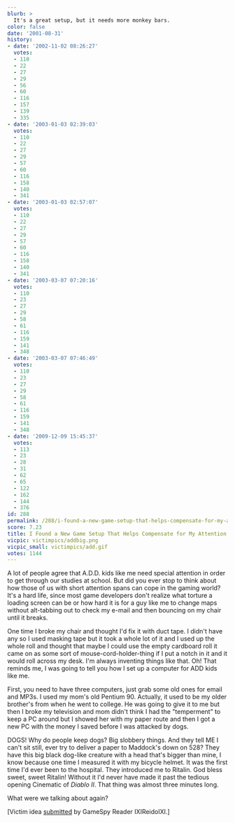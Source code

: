 ```yaml
---
blurb: >
  It's a great setup, but it needs more monkey bars.
color: false
date: '2001-08-31'
history:
- date: '2002-11-02 08:26:27'
  votes:
  - 110
  - 22
  - 27
  - 29
  - 56
  - 60
  - 116
  - 157
  - 139
  - 335
- date: '2003-01-03 02:39:03'
  votes:
  - 110
  - 22
  - 27
  - 29
  - 57
  - 60
  - 116
  - 158
  - 140
  - 341
- date: '2003-01-03 02:57:07'
  votes:
  - 110
  - 22
  - 27
  - 29
  - 57
  - 60
  - 116
  - 158
  - 140
  - 341
- date: '2003-03-07 07:20:16'
  votes:
  - 110
  - 23
  - 27
  - 29
  - 58
  - 61
  - 116
  - 159
  - 141
  - 348
- date: '2003-03-07 07:46:49'
  votes:
  - 110
  - 23
  - 27
  - 29
  - 58
  - 61
  - 116
  - 159
  - 141
  - 348
- date: '2009-12-09 15:45:37'
  votes:
  - 113
  - 23
  - 28
  - 31
  - 62
  - 65
  - 122
  - 162
  - 144
  - 376
id: 288
permalink: /288/i-found-a-new-game-setup-that-helps-compensate-for-my-attention-deficit-disorder/
score: 7.23
title: I Found a New Game Setup That Helps Compensate for My Attention Deficit Disorder
vicpic: victimpics/addbig.png
vicpic_small: victimpics/add.gif
votes: 1144
---
```


A lot of people agree that A.D.D. kids like me need special attention in
order to get through our studies at school. But did you ever stop to
think about how those of us with short attention spans can cope in the
gaming world? It's a hard life, since most game developers don't realize
what torture a loading screen can be or how hard it is for a guy like me
to change maps without alt-tabbing out to check my e-mail and then
bouncing on my chair until it breaks.

One time I broke my chair and thought I'd fix it with duct tape. I
didn't have any so I used masking tape but it took a whole lot of it and
I used up the whole roll and thought that maybe I could use the empty
cardboard roll it came on as some sort of mouse-cord-holder-thing if I
put a notch in it and it would roll across my desk. I'm always inventing
things like that. Oh! That reminds me, I was going to tell you how I set
up a computer for ADD kids like me.

First, you need to have three computers, just grab some old ones for
email and MP3s. I used my mom's old Pentium 90. Actually, it used to be
my older brother's from when he went to college. He was going to give it
to me but then I broke my television and mom didn't think I had the
"temperment" to keep a PC around but I showed her with my paper route
and then I got a new PC with the money I saved before I was attacked by
dogs.

DOGS! Why do people keep dogs? Big slobbery things. And they tell ME I
can't sit still, ever try to deliver a paper to Maddock's down on 528?
They have this big black dog-like creature with a head that's bigger
than mine, I know because one time I measured it with my bicycle helmet.
It was the first time I'd ever been to the hospital. They introduced me
to Ritalin. God bless sweet, sweet Ritalin! Without it I'd never have
made it past the tedious opening Cinematic of *Diablo II*. That thing
was almost three minutes long.

What were we talking about again?

\[Victim idea [submitted](mailto:feedback@gamespy.com) by GameSpy Reader
IXIReidoIXI.\]